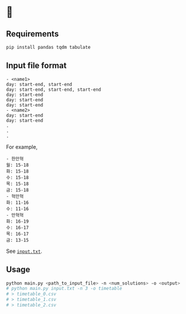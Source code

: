 # 🐠

## Requirements
```bash
pip install pandas tqdm tabulate
```

## Input file format
```
- <name1>
day: start-end, start-end
day: start-end, start-end, start-end
day: start-end
day: start-end
day: start-end
- <name2>
day: start-end
day: start-end
.
.
.
```

For example,
```
- 한만혁
월: 15-18
화: 15-18
수: 15-18
목: 15-18
금: 15-18
- 혁만혁
화: 11-16
수: 11-16
- 만혁혁
화: 16-19
수: 16-17
목: 16-17
금: 13-15
```
See [`input.txt`](./input.txt).

## Usage
```bash
python main.py <path_to_input_file> -n <num_solutions> -o <output>
# python main.py input.txt -n 3 -o timetable
# > timetable_0.csv
# > timetable_1.csv
# > timetable_2.csv
```
